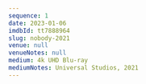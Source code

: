 ```yaml
---
sequence: 1
date: 2023-01-06
imdbId: tt7888964
slug: nobody-2021
venue: null
venueNotes: null
medium: 4k UHD Blu-ray
mediumNotes: Universal Studios, 2021
---
```



